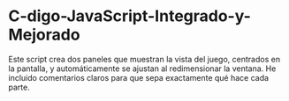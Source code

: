 # C-digo-JavaScript-Integrado-y-Mejorado
Este script crea dos paneles que muestran la vista del juego, centrados en la pantalla, y automáticamente se ajustan al redimensionar la ventana. He incluido comentarios claros para que sepa exactamente qué hace cada parte.

